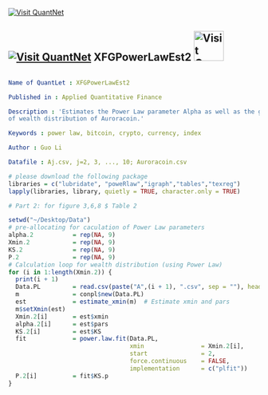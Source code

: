
[<img src="https://github.com/QuantLet/Styleguide-and-Validation-procedure/blob/master/pictures/banner.png" alt="Visit QuantNet">](http://quantlet.de/index.php?p=info)

## [<img src="https://github.com/QuantLet/Styleguide-and-Validation-procedure/blob/master/pictures/qloqo.png" alt="Visit QuantNet">](http://quantlet.de/) **XFGPowerLawEst2** [<img src="https://github.com/QuantLet/Styleguide-and-Validation-procedure/blob/master/pictures/QN2.png" width="60" alt="Visit QuantNet 2.0">](http://quantlet.de/d3/ia)

```yaml

Name of QuantLet : XFGPowerLawEst2

Published in : Applied Quantitative Finance

Description : 'Estimates the Power Law parameter Alpha as well as the goodness of fit of right tail
of wealth distribution of Auroracoin.'

Keywords : power law, bitcoin, crypto, currency, index

Author : Guo Li

Datafile : Aj.csv, j=2, 3, ..., 10; Auroracoin.csv

```


```r
# please download the following package
libraries = c("lubridate", "poweRlaw","igraph","tables","texreg")
lapply(libraries, library, quietly = TRUE, character.only = TRUE)

# Part 2: for figure 3,6,8 $ Table 2

setwd("~/Desktop/Data")
# pre-allocating for caculation of Power Law parameters
alpha.2           = rep(NA, 9)
Xmin.2            = rep(NA, 9)
KS.2              = rep(NA, 9)
P.2               = rep(NA, 9)
# Calculation loop for wealth distribution (using Power Law)
for (i in 1:length(Xmin.2)) {
  print(i + 1)
  Data.PL         = read.csv(paste("A",(i + 1), ".csv", sep = ""), header = T)[, 1]
  m               = conpl$new(Data.PL)
  est             = estimate_xmin(m)  # Estimate xmin and pars
  m$setXmin(est)
  Xmin.2[i]       = est$xmin
  alpha.2[i]      = est$pars
  KS.2[i]         = est$KS
  fit             = power.law.fit(Data.PL, 
                                  xmin                = Xmin.2[i], 
                                  start               = 2, 
                                  force.continuous    = FALSE, 
                                  implementation      = c("plfit"))
  P.2[i]          = fit$KS.p
}



```
